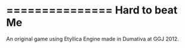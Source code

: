 ===============
Hard to beat Me
===============

An original game using Etyllica Engine made in Dumativa at GGJ 2012.
